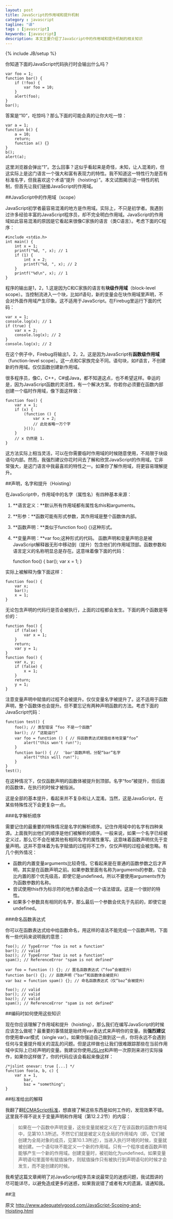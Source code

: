 ```yaml
---
layout: post
title: JavaScript的作用域和提升机制
category : javascript
tagline: "译"
tags : [javascript]
keywords: [javascript]
description: 本文主要介绍了JavaScript中的作用域和提升机制的相关知识
---
```

{% include JB/setup %}

你知道下面的JavaScript代码执行时会输出什么吗？

	var foo = 1;
	function bar() {
	    if (!foo) {
	        var foo = 10;
	    }
	    alert(foo);
	}
	bar();

答案是“10”，吃惊吗？那么下面的可能会真的让你大吃一惊：

	var a = 1;
	function b() {
	    a = 10;
	    return;
	    function a() {}
	}
	b();
	alert(a);

这里浏览器会弹出“1”。怎么回事？这似乎看起来是奇怪，未知，让人混淆的，但这实际上是这门语言一个强大和富有表现力的特性。我不知道这一特性行为是否有标准名字，但我喜欢这个术语“提升（hoisting）”。本文试图揭示这一特性的机制，但首先让我们链接JavaScript的作用域。

##JavaScript中的作用域（scope）

JavaScript初学者最容易混淆的地方是作用域。实际上，不只是初学者。我遇到过许多经验丰富的JavaScript程序员，却不完全明白作用域。JavaScript的作用域如此容易混淆的原因是它看起来很像C家族的语言（类C语言）。考虑下面的C程序：

	#include <stdio.h>
	int main() {
	    int x = 1;
	    printf("%d, ", x); // 1
	    if (1) {
	        int x = 2;
	        printf("%d, ", x); // 2
	    }
	    printf("%d\n", x); // 1
	}

程序的输出是1，2，1.这是因为C和C家族的语言有**块级作用域**（block-level scope）。当控制流进入一个块，比如if语句，新的变量会在块作用域里声明，不会对外面作用域产生印象。这不适用于JavaScript。在Firebug里运行下面的代码：

	var x = 1;
	console.log(x); // 1
	if (true) {
	    var x = 2;
	    console.log(x); // 2
	}
	console.log(x); // 2

在这个例子中，Firebug将输出1，2，2。这是因为JavaScript有**函数级作用域**（function-level scope）。这一点和C家族完全不同。语句块，如if语言，不创建新的作用域。仅仅函数创建新作用域。

很多程序员，像C，C++，C#或Java，都不知道这点，也不希望这样。幸运的是，因为JavaScript函数的灵活性，有一个解决方案。你若你必须要在函数内部创建一个临时作用域，像下面这样做：

	function foo() {
	    var x = 1;
	    if (x) {
	        (function () {
	            var x = 2;
	            // 此处省略一万个字
	        }());
	    }
	    // x 仍然是 1.
	}

这方法实际上相当灵活，可以在你需要临时作用域的时候随意使用，不局限于块级语句内部。然而，我强烈建议你花时间去了解和欣赏JavaScript的作用域。它非常强大，是这门语言中我最喜欢的特性之一。如果你了解作用域，将更容易理解提升。

##声明，名字和提升（Hoisting）

在JavaScript中，作用域中的名字（属性名）有四种基本来源：

1. **语言定义：**默认所有作用域都有属性名this和arguments。
2. **形参：**函数可能有形式参数，其作用域是整个函数体内部。
3. **函数声明：**类似于function foo() {}这种形式。
4. **变量声明：**var foo;这种形式的代码。
函数声明和变量声明总是被JavaScript解释器无形中移动到（提升）包含他们的作用域顶部。函数参数和语言定义的名称明显总是存在。这意味着像下面的代码：

	function foo() {
	    bar();
	    var x = 1;
	}

实际上被解释为像下面这样：

	function foo() {
	    var x;
	    bar();
	    x = 1;
	}

无论包含声明的代码行是否会被执行，上面的过程都会发生。下面的两个函数是等价的：

	function foo() {
	    if (false) {
	        var x = 1;
	    }
	    return;
	    var y = 1;
	}
	function foo() {
	    var x, y;
	    if (false) {
	        x = 1;
	    }
	    return;
	    y = 1;
	}

注意变量声明中赋值的过程不会被提升。仅仅变量名字被提升了。这不适用于函数声明，整个函数体也会提升。但不要忘记有两种声明函数的方法。考虑下面的JavaScript代码：

	function test() {
	    foo(); // 类型错误 “foo 不是一个函数”
	    bar(); // “这能运行”
	    var foo = function () { // 将函数表达式赋值给本地变量“foo”
	        alert("this won't run!");
	    }
	    function bar() { //  'bar'函数声明，分配“bar”名字
	        alert("this will run!");
	    }
	}
	test();

在这种情况下，仅仅函数声明的函数体被提升到顶部。名字“foo”被提升，但后面的函数体，在执行的时候才被指派。

这是全部的基本提升，看起来并不复杂和让人混淆。当然，这是JavaScript，在某些特殊性况下会更复杂一点。

###名字解析顺序

需要记住的最重要的特殊情况是名字的解析顺序。记住作用域中的名字有四种来源。上面我列出他们的顺序是他们被解析的顺序。一般来说，如果一个名字已经被定义过，那么它不会在被其他有相同名字的属性重写。这意味着函数声明优先于变量声明。这并不意味着为名字赋值的过程将不工作，仅仅声明的过程会被忽略。有几个例外情况：

- 函数的内置变量arguments比较奇怪。它看起来是在普通的函数参数之后才声明，其实是在函数声明之前。如果参数里面有名称为arguments的参数，它会比内置的那个优先级高，即使它是undefined。所以不要使用arguments作为为函数参数的名称。
- 尝试使用this作为标示符的地方都会造成一个语法错误。这是一个很好的特性。
- 如果多个参数具有相同的名字，那么最后一个参数会优先于先前的，即使它是undefined。

###命名函数表达式

你可以在函数表达式给中给函数命名，用这样的语法不能完成一个函数声明，下面有一些代码来说明我的意思：

	foo(); // TypeError "foo is not a function"
	bar(); // valid
	baz(); // TypeError "baz is not a function"
	spam(); // ReferenceError "spam is not defined"
	
	var foo = function () {}; // 匿名函数表达式（“foo”会被提升）
	function bar() {}; // 函数声明（“bar”和函数体会被提升）
	var baz = function spam() {}; // 命名函数表达式（仅“baz”会被提升）
	
	foo(); // valid
	bar(); // valid
	baz(); // valid
	spam(); // ReferenceError "spam is not defined"

##编码时如何使用这些知识

现在你应该理解了作用域和提升（hoisting），那么我们在编写JavaScript的时候应该怎么做呢？最重要的事情就是始终用var表达式来声明你的变量。我**强烈建议**你使用单var模式（single var）。如果你强迫自己做到这一点，你将永远不会遇到任何与变量提升相关的混乱的问题。但是这样做也让我们很难跟踪那些在当前作用域中实际上已经声明的变量。我建议你使用[JSLint](http://www.jslint.com/)和声明一次原则来进行实际操作，如果你这样做了，你的代码应该会看起来像这样：

	/*jslint onevar: true [...] */
	function foo(a, b, c) {
	    var x = 1,
	        bar,
	        baz = "something";
	}

##标准给出的解释

我翻了翻[ECMAScript标准](http://yanhaijing.com/es5/)，想直接了解这些东西是如何工作的，发现效果不错。这里我不得不说关于变量声明和作用域（第12.2.2节）的内容：

>如果在一个函数中声明变量，这些变量就被定义在了在该函数的函数作用域中，见第10.1.3所述。不然它们就是被定义在全局的作用域内（即，它们被创建为全局对象的成员，见第10.1.3所述），当进入执行环境的时候，变量就被创建。一个语句块不能定义一个新的作用域。只有一个程序或者函数声明能够产生一个新的作用域。创建变量时，被初始化为undefined。如果变量声明语句里面带有赋值操作，则赋值操作只有被执行到声明语句的时候才会发生，而不是创建的时候。

我希望这篇文章阐明了对JavaScript程序员来说最常见的迷惑问题，我试图讲的尽可能详尽，以避免造成更多的迷惑，如果我说错了或者有大的遗漏，请通知我。

##注

原文 http://www.adequatelygood.com/JavaScript-Scoping-and-Hoisting.html
